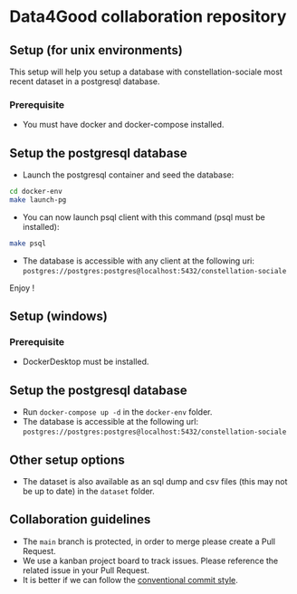 # Data4Good collaboration repository


## Setup (for unix environments)
This setup will help you setup a database with constellation-sociale most recent dataset in a postgresql database.

### Prerequisite
- You must have docker and docker-compose installed.

## Setup the postgresql database

- Launch the postgresql container and seed the database:
```sh
cd docker-env
make launch-pg
```

- You can now launch psql client with this command (psql must be installed):
```sh
make psql
```
- The database is accessible with any client at the following uri: `postgres://postgres:postgres@localhost:5432/constellation-sociale`

Enjoy !

## Setup (windows)
### Prerequisite
- DockerDesktop must be installed.

## Setup the postgresql database
- Run `docker-compose up -d` in the `docker-env` folder.
- The database is accessible at the following url: `postgres://postgres:postgres@localhost:5432/constellation-sociale`


## Other setup options
- The dataset is also available as an sql dump and csv files (this may not be up to date) in the `dataset` folder.


## Collaboration guidelines

- The `main` branch is protected, in order to merge please create a Pull Request.
- We use a kanban project board to track issues. Please reference the related issue in your Pull Request.
- It is better if we can follow the [conventional commit style](https://www.conventionalcommits.org/en/v1.0.0/#summary).

